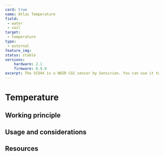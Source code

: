 ```yaml
---
card: true
name: Atlas Temperature
field:
 - water
 - soil
target:
 - temperature
type:
 - external
feature_img:
status: stable
versions:
    hardware: 2.1
    firmware: 0.9.8
excerpt: The SCD4X is a NDIR CO2 sensor by Sensirion. You can use it to measure CO2 in indoor spaces or for experiments where you need to know an accurate CO2 level.
---
```


# Temperature

## Working principle

## Usage and considerations

## Resources
